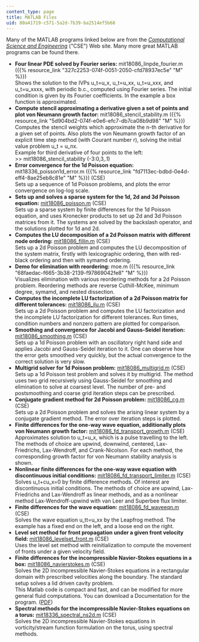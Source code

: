 ```yaml
---
content_type: page
title: MATLAB Files
uid: 80a41719-c571-5a2d-7b39-ba2514ef5b68
---
```


Many of the MATLAB programs linked below are from the [_Computational Science and Engineering_](http://www-math.mit.edu/cse) ("CSE") Web site. Many more great MATLAB programs can be found there.

*   **Four linear PDE solved by Fourier series:** mit18086\_linpde\_fourier.m ({{% resource_link "327c2253-074f-0051-2050-cfd78937ec5e" "M" %}})  
    Shows the solution to the IVPs u\_t=u\_x, u\_t=u\_xx, u\_t=u\_xxx, and u\_t=u\_xxxx, with periodic b.c., computed using Fourier series. The initial condition is given by its Fourier coefficients. In the example a box function is approximated.
*   **Compute stencil approximating a derivative given a set of points and plot von Neumann growth factor:** mit18086\_stencil\_stability.m ({{% resource_link "5d904bd2-074f-e0e6-efc7-db7ca08b9d98" "M" %}})  
    Computes the stencil weights which approximate the n-th derivative for a given set of points. Also plots the von Neumann growth factor of an explicit time step method (with Courant number r), solving the initial value problem u\_t = u\_nx.  
    Example for third derivative of four points to the left:  
    \>> mit18086\_stencil\_stability (-3:0,3,.1)
*   **Error convergence for the 1d Poisson equation:** mit18336\_poisson1d\_error.m ({{% resource_link "fd7113ec-bdbd-0e4d-eff4-8ae25eb8c81e" "M" %}}) (CSE)  
    Sets up a sequence of 1d Poisson problems, and plots the error convergence on log-log scale.
*   **Sets up and solves a sparse system for the 1d, 2d and 3d Poisson equation:** [mit18086\_poisson.m](http://www-math.mit.edu/cse/codes/mit18086_poisson.m) (CSE)  
    Sets up a sparse system by finite differences for the 1d Poisson equation, and uses Kronecker products to set up 2d and 3d Poisson matrices from it. The systems are solved by the backslash operator, and the solutions plotted for 1d and 2d.
*   **Computes the LU decomposition of a 2d Poisson matrix with different node ordering:** [mit18086\_fillin.m](http://www-math.mit.edu/cse/codes/mit18086_fillin.m) (CSE)  
    Sets up a 2d Poisson problem and computes the LU decomposition of the system matrix, firstly with lexicographic ordering, then with red-black ordering and then with symamd ordering.
*   **Demo for elimination with reordering:** moe.m ({{% resource_link "68faedac-f665-3b38-2139-f97869042fe8" "M" %}})  
    Visualizes elimination with various reordering methods for a 2d Poisson problem. Reordering methods are reverse Cuthill-McKee, minimum degree, symamd, and nested dissection.
*   **Computes the incomplete LU factorization of a 2d Poisson matrix for different tolerances:** [mit18086\_ilu.m](http://www-math.mit.edu/cse/codes/mit18086_ilu.m) (CSE)  
    Sets up a 2d Poisson problem and computes the LU factorization and the incomplete LU factorization for different tolerances. Run times, condition numbers and nonzero pattern are plotted for comparison.
*   **Smoothing and convergence for Jacobi and Gauss-Seidel iteration:** [mit18086\_smoothing.m](http://www-math.mit.edu/cse/codes/mit18086_smoothing.m) (CSE)  
    Sets up a 1d Poisson problem with an oscillatory right hand side and applies Jacobi and Gauss-Seidel iteration to it. One can observe how the error gets smoothed very quickly, but the actual convergence to the correct solution is very slow.
*   **Multigrid solver for 1d Poisson problem:** [mit18086\_multigrid.m](http://www-math.mit.edu/cse/codes/mit18086_multigrid.m) (CSE)  
    Sets up a 1d Poisson test problem and solves it by multigrid. The method uses two grid recursively using Gauss-Seidel for smoothing and elimination to solve at coarsest level. The number of pre- and postsmoothing and coarse grid iteration steps can be prescribed.
*   **Conjugate gradient method for 2d Poisson problem:** [mit18086\_cg.m](http://www-math.mit.edu/cse/codes/mit18086_cg.m) (CSE)  
    Sets up a 2d Poisson problem and solves the arising linear system by a conjugate gradient method. The error over iteration steps is plotted.
*   **Finite differences for the one-way wave equation, additionally plots von Neumann growth factor:** [mit18086\_fd\_transport\_growth.m](http://www-math.mit.edu/cse/codes/mit18086_fd_transport_growth.m) (CSE)  
    Approximates solution to u\_t=u\_x, which is a pulse travelling to the left. The methods of choice are upwind, downwind, centered, Lax-Friedrichs, Lax-Wendroff, and Crank-Nicolson. For each method, the corresponding growth factor for von Neumann stability analysis is shown.
*   **Nonlinear finite differences for the one-way wave equation with discontinuous initial conditions:** [mit18086\_fd\_transport\_limiter.m](http://www-math.mit.edu/cse/codes/mit18086_fd_transport_limiter.m) (CSE)  
    Solves u\_t+cu\_x=0 by finite difference methods. Of interest are discontinuous initial conditions. The methods of choice are upwind, Lax-Friedrichs and Lax-Wendroff as linear methods, and as a nonlinear method Lax-Wendroff-upwind with van Leer and Superbee flux limiter.
*   **Finite differences for the wave equation:** [mit18086\_fd\_waveeqn.m](http://www-math.mit.edu/cse/codes/mit18086_fd_waveeqn.m) (CSE)  
    Solves the wave equation u\_tt=u\_xx by the Leapfrog method. The example has a fixed end on the left, and a loose end on the right.
*   **Level set method for front propagation under a given front velocity field:** [mit18086\_levelset\_front.m](http://www-math.mit.edu/cse/codes/mit18086_levelset_front.m) (CSE)  
    Uses the level set method with reinitialization to compute the movement of fronts under a given velocity field.
*   **Finite differences for the incompressible Navier-Stokes equations in a box:** [mit18086\_navierstokes.m](http://www-math.mit.edu/cse/codes/mit18086_navierstokes.m) (CSE)  
    Solves the 2D incompressible Navier-Stokes equations in a rectangular domain with prescribed velocities along the boundary. The standard setup solves a lid driven cavity problem.  
    This Matlab code is compact and fast, and can be modified for more general fluid computations. You can download a Documentation for the program. ([PDF](http://www-math.mit.edu/cse/codes/mit18086_navierstokes.pdf))
*   **Spectral methods for the incompressible Navier-Stokes equations on a torus:** [mit18336\_spectral\_ns2d.m](http://math.mit.edu/cse/codes/mit18336_spectral_ns2d.m) (CSE)  
    Solves the 2D incompressible Navier-Stokes equations in vorticity/stream function formulation on the torus, using spectral methods.